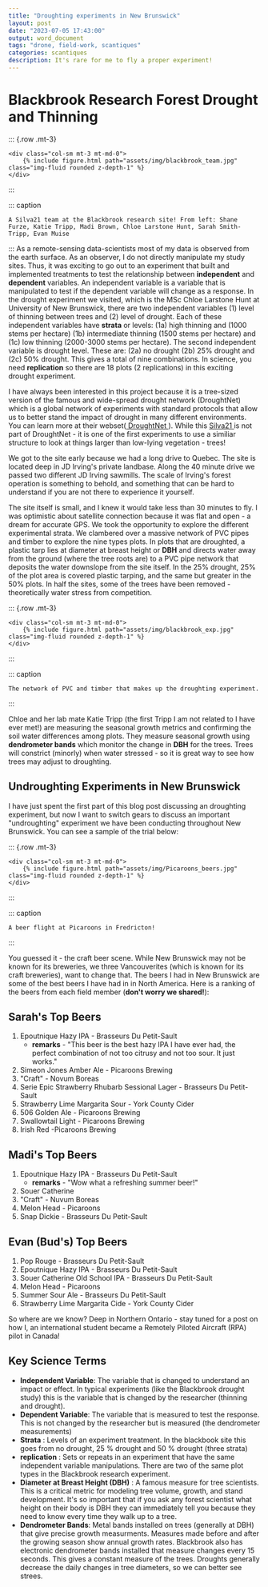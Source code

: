 ```yaml
---
title: "Droughting experiments in New Brunswick"
layout: post
date: "2023-07-05 17:43:00"
output: word_document
tags: "drone, field-work, scantiques"
categories: scantiques
description: It's rare for me to fly a proper experiment!
---
```


# Blackbrook Research Forest Drought and Thinning
::: {.row .mt-3}
```         
<div class="col-sm mt-3 mt-md-0">
    {% include figure.html path="assets/img/blackbrook_team.jpg" class="img-fluid rounded z-depth-1" %}
</div>
```
:::

::: caption
```         
A Silva21 team at the Blackbrook research site! From left: Shane Furze, Katie Tripp, Madi Brown, Chloe Larstone Hunt, Sarah Smith-Tripp, Evan Muise
```
:::
As a remote-sensing data-scientists most of my data is observed from the earth surface. As an observer, I do not directly manipulate my study sites. Thus, it was exciting to go out to an experiment that built and implemented treatments to test the relationship between **independent** and **dependent** variables. An independent variable is a variable that is manipulated to test if the dependent variable will change as a response. In the drought experiment we visited, which is the MSc Chloe Larstone Hunt at University of New Brunswick, there are two independent variables (1) level of thinning between trees and (2) level of drought. Each of these independent variables have **strata** or levels: (1a) high thinning and (1000 stems per hectare) (1b) intermediate thinning (1500 stems per hectare) and (1c) low thinning (2000-3000 stems per hectare). The second independent variable is drought level. These are: (2a) no drought (2b) 25% drought and (2c) 50% drought. This gives a total of nine combinations. In science, you need **replication** so there are 18 plots (2 replications) in this exciting drought experiment.

I have always been interested in this project because it is a tree-sized version of the famous and wide-spread drought network (DroughtNet) which is a global network of experiments with standard protocols that allow us to better stand the impact of drought in many different environments. You can learn more at their webset(<a href="https://droughtnet.weebly.com/"> DroughtNet </a>). While this <a href="https://www.silva21.com/projects/rainfall-exclusion-experiment%3A-the-effect-of-thinning?lang=en"> Silva21 </a> is not part of DroughtNet - it is one of the first experiments to use a similiar structure to look at things larger than low-lying vegetation - trees!

We got to the site early because we had a long drive to Quebec. The site is located deep in JD Irving's private landbase. Along the 40 minute drive we passed two different JD Irving sawmills. The scale of Irving's forest operation is something to behold, and something that can be hard to understand if you are not there to experience it yourself.

The site itself is small, and I knew it would take less than 30 minutes to fly. I was optimistic about satellite connection because it was flat and open - a dream for accurate GPS. We took the opportunity to explore the different experimental strata. We clambered over a massive network of PVC pipes and timber to explore the nine types plots. In plots that are droughted, a plastic tarp  lies at diameter at breast height or **DBH** and directs water away from the ground (where the tree roots are) to a PVC pipe network that deposits the water downslope from the site itself. In the 25% drought, 25% of the plot area is covered plastic tarping, and the same but greater in the 50% plots. In half the sites, some of the trees have been removed - theoretically water stress from competition.

::: {.row .mt-3}
```         
<div class="col-sm mt-3 mt-md-0">
    {% include figure.html path="assets/img/blackbrook_exp.jpg" class="img-fluid rounded z-depth-1" %}
</div>
```
:::

::: caption
```         
The network of PVC and timber that makes up the droughting experiment. 
```
:::

Chloe and her lab mate Katie Tripp (the first Tripp I am not related to I have ever met!) are measuring the seasonal growth metrics and confirming the soil water differences among plots. They measure seasonal growth using **dendrometer bands** which monitor the change in **DBH** for the trees. Trees will constrict (minorly) when water stressed - so it is great way to see how trees may adjust to droughting.

## Undroughting Experiments in New Brunswick

I have just spent the first part of this blog post discussing an droughting experiment, but now I want to switch gears to discuss an important "undroughting" experiment we have been conducting throughout New Brunswick. You can see a sample of the trial below:

::: {.row .mt-3}
```         
<div class="col-sm mt-3 mt-md-0">
    {% include figure.html path="assets/img/Picaroons_beers.jpg" class="img-fluid rounded z-depth-1" %}
</div>
```
:::

::: caption
```         
A beer flight at Picaroons in Fredricton! 
```
:::

You guessed it - the craft beer scene. While New Brunswick may not be known for its breweries, we three Vancouverites (which is known for its craft breweries), want to change that. The beers I had in New Brunswick are some of the best beers I have had in in North America. Here is a ranking of the beers from each field member (**don't worry we shared!**):

## Sarah's Top Beers

1.  Epoutnique Hazy IPA - Brasseurs Du Petit-Sault
    -   **remarks** - "This beer is the best hazy IPA I have ever had, the perfect combination of not too citrusy and not too sour. It just works."
2.  Simeon Jones Amber Ale - Picaroons Brewing
3.  "Craft" - Novum Boreas
4.  Serie Epic Strawberry Rhubarb Sessional Lager - Brasseurs Du Petit-Sault
5.  Strawberry Lime Margarita Sour - York County Cider
6.  506 Golden Ale - Picaroons Brewing
7.  Swallowtail Light - Picaroons Brewing
8.  Irish Red -Picaroons Brewing

## Madi's Top Beers

1.  Epoutnique Hazy IPA - Brasseurs Du Petit-Sault
    -   **remarks** - "Wow what a refreshing summer beer!"
2.  Souer Catherine
3.  "Craft" - Nuvum Boreas
4.  Melon Head - Picaroons
5.  Snap Dickie - Brasseurs Du Petit-Sault

## Evan (Bud's) Top Beers

1.  Pop Rouge - Brasseurs Du Petit-Sault
2.  Epoutnique Hazy IPA - Brasseurs Du Petit-Sault
3.  Souer Catherine Old School IPA - Brasseurs Du Petit-Sault
4.  Melon Head - Picaroons
5.  Summer Sour Ale - Brasseurs Du Petit-Sault
6.  Strawberry Lime Margarita Cide - York County Cider

So where are we know? Deep in Northern Ontario - stay tuned for a post on how I, an international student became a Remotely Piloted Aircraft (RPA) pilot in Canada! 

## Key Science Terms

-   **Independent Variable**: The variable that is changed to understand an impact or effect. In typical experiments (like the Blackbrook drought study) this is the variable that is changed by the researcher (thinning and drought).
-   **Dependent Variable**: The variable that is measured to test the response. This is not changed by the researcher but is measured (the dendrometer measurements)
-   **Strata** : Levels of an experiment treatment. In the blackbook site this goes from no drought, 25 % drought and 50 % drought (three strata)
-   **replication** : Sets or repeats in an experiment that have the same independent variable manipulations. There are two of the same plot types in the Blackbrook research experiment.
-   **Diameter at Breast Height (DBH)** : A famous measure for tree scientists. This is a critical metric for modeling tree volume, growth, and stand development. It's so important that if you ask any forest scientist what height on their body is DBH they can immediately tell you because they need to know every time they walk up to a tree.
-   **Dendrometer Bands**: Metal bands installed on trees (generally at DBH) that give precise growth measurments. Measures made before and after the growing season show annual growth rates. Blackbrook also has electronic dendrometer bands installed that measure changes every 15 seconds. This gives a constant measure of the trees. Droughts generally decrease the daily changes in tree diameters, so we can better see strees. 
